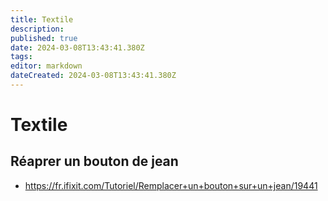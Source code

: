 ```yaml
---
title: Textile
description: 
published: true
date: 2024-03-08T13:43:41.380Z
tags: 
editor: markdown
dateCreated: 2024-03-08T13:43:41.380Z
---
```


# Textile

## Réaprer un bouton de jean

- <https://fr.ifixit.com/Tutoriel/Remplacer+un+bouton+sur+un+jean/19441>